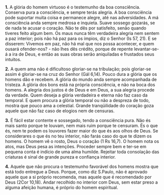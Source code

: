 **1.** A glória do homem virtuoso é o testemunho da boa consciência. Conserva pura a consciência, e sempre terás alegria. A boa consciência pode suportar muita coisa e permanece alegre, até nas adversidades. A má consciência anda sempre medrosa e inquieta. Suave sossego gozarás, se de nada te acusar o coração. Não te dês por satisfeito, senão quando tiveres feito algum bem. Os maus nunca têm verdadeira alegria nem sentem a paz interior; pois não há paz para os ímpios, diz o Senhor (Is 57, 21). E se disserem: Vivemos em paz, não há mal que nos possa acontecer, e quem ousará ofender-nos? - não lhes dês crédito, porque de repente levantar-se-á a ira de Deus, e então as suas obras serão aniquiladas e frustados seus intuitos.

**2.** A quem ama não é dificultoso gloriar-se na tribulação; pois gloriar-se assim é gloriar-se na cruz do Senhor (Gál 6,14). Pouco dura a glória que os homens dão e recebem. A glória do mundo anda sempre acompanhada de tristeza. A glória dos bons está na própria consciência, e não na boca dos homens. A alegria dos justos é de Deus e em Deus, a sua alegria procede da verdade. Quem deseja a glória verdadeira e eterna não faz caso da temporal. E quem procura a glória temporal ou não a despreza de todo, mostra que pouco ama a celestial. Grande tranqüilidade do coração goza aquele que não faz caso de elogios nem de censuras.

**3.** É fácil estar contente e sossegado, tendo a consciência pura. Não és mais santo porque te louvam, nem mais ruim porque te censuram. És o que és, nem te podem os louvores fazer maior do que és aos olhos de Deus. Se considerares o que és no teu interior, não farás caso do que te dizem os homens. O homem vê o rosto, Deus o coração (1 Rs 16,7). O homem nota os atos, mas Deus pesa as intenções. Proceder sempre bem e ter-se em pequena conta é indício de uma alma humilde. Rejeitar toda consolação das criaturas é sinal de grande pureza e confiança interior.

**4.** Aquele que não procura o testemunho favorável dos homens mostra que está todo entregue a Deus. Porque, como diz S.Paulo, não é aprovado aquele que a si próprio recomenda, mas aquele que é recomendado por Deus (2Cor 10,18). Andar recolhido no interior com Deus, sem estar preso a alguma afeição humana, é próprio do homem espiritual.

